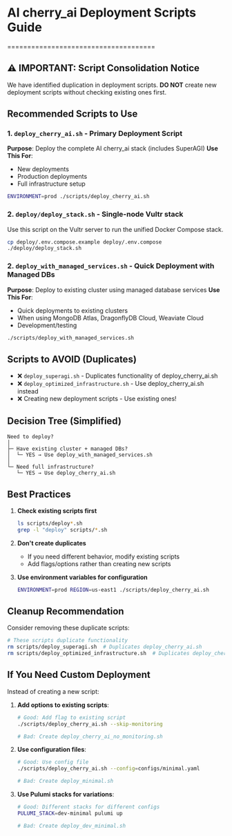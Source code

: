 # AI cherry_ai Deployment Scripts Guide
=====================================

## ⚠️ IMPORTANT: Script Consolidation Notice

We have identified duplication in deployment scripts. **DO NOT** create new deployment scripts without checking existing ones first.

## Recommended Scripts to Use

### 1. `deploy_cherry_ai.sh` - Primary Deployment Script
**Purpose**: Deploy the complete AI cherry_ai stack (includes SuperAGI)
**Use This For**:
- New deployments
- Production deployments
- Full infrastructure setup

```bash
ENVIRONMENT=prod ./scripts/deploy_cherry_ai.sh
```

### 2. `deploy/deploy_stack.sh` - Single-node Vultr stack
Use this script on the Vultr server to run the unified Docker Compose stack.

```bash
cp deploy/.env.compose.example deploy/.env.compose
./deploy/deploy_stack.sh
```

### 2. `deploy_with_managed_services.sh` - Quick Deployment with Managed DBs
**Purpose**: Deploy to existing cluster using managed database services
**Use This For**:
- Quick deployments to existing clusters
- When using MongoDB Atlas, DragonflyDB Cloud, Weaviate Cloud
- Development/testing

```bash
./scripts/deploy_with_managed_services.sh
```

## Scripts to AVOID (Duplicates)

- ❌ `deploy_superagi.sh` - Duplicates functionality of deploy_cherry_ai.sh
- ❌ `deploy_optimized_infrastructure.sh` - Use deploy_cherry_ai.sh instead
- ❌ Creating new deployment scripts - Use existing ones!

## Decision Tree (Simplified)

```
Need to deploy?
│
├─ Have existing cluster + managed DBs?
│  └─ YES → Use deploy_with_managed_services.sh
│
└─ Need full infrastructure?
   └─ YES → Use deploy_cherry_ai.sh
```

## Best Practices

1. **Check existing scripts first**
   ```bash
   ls scripts/deploy*.sh
   grep -l "deploy" scripts/*.sh
   ```

2. **Don't create duplicates**
   - If you need different behavior, modify existing scripts
   - Add flags/options rather than creating new scripts

3. **Use environment variables for configuration**
   ```bash
   ENVIRONMENT=prod REGION=us-east1 ./scripts/deploy_cherry_ai.sh
   ```

## Cleanup Recommendation

Consider removing these duplicate scripts:
```bash
# These scripts duplicate functionality
rm scripts/deploy_superagi.sh  # Duplicates deploy_cherry_ai.sh
rm scripts/deploy_optimized_infrastructure.sh  # Duplicates deploy_cherry_ai.sh
```

## If You Need Custom Deployment

Instead of creating a new script:

1. **Add options to existing scripts**:
   ```bash
   # Good: Add flag to existing script
   ./scripts/deploy_cherry_ai.sh --skip-monitoring

   # Bad: Create deploy_cherry_ai_no_monitoring.sh
   ```

2. **Use configuration files**:
   ```bash
   # Good: Use config file
   ./scripts/deploy_cherry_ai.sh --config=configs/minimal.yaml

   # Bad: Create deploy_minimal.sh
   ```

3. **Use Pulumi stacks for variations**:
   ```bash
   # Good: Different stacks for different configs
   PULUMI_STACK=dev-minimal pulumi up

   # Bad: Create deploy_dev_minimal.sh
   ```
